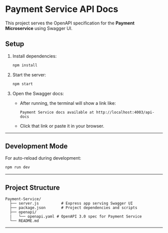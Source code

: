 # Payment Service API Docs

This project serves the OpenAPI specification for the **Payment Microservice** using Swagger UI.

## Setup

1. Install dependencies:

   ```bash
   npm install
   ```

2. Start the server:

   ```bash
   npm start
   ```

3. Open the Swagger docs:

   - After running, the terminal will show a link like:

     ```
     Payment Service docs available at http://localhost:4003/api-docs
     ```

   - Click that link or paste it in your browser.

---

## Development Mode

For auto-reload during development:

```bash
npm run dev
```

---

## Project Structure

```
Payment-Service/
  ├── server.js          # Express app serving Swagger UI
  ├── package.json       # Project dependencies and scripts
  ├── openapi/
  |   └── openapi.yaml # OpenAPI 3.0 spec for Payment Service
  └── README.md
```

---
